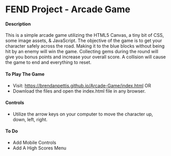 # FEND Project - Arcade Game

#### Description
This is a simple arcade game utilizing the HTML5 Canvas, a tiny bit of CSS, some image assets, & JavaScript.
The objective of the game is to get your character safely across the road.
Making it to the blue blocks without being hit by an enemy will win the game.
Collecting gems during the round will give you bonus points and increase your overall score.
A collision will cause the game to end and everything to reset.

#### To Play The Game
- Visit: https://brendanpettis.github.io/Arcade-Game/index.html 
OR
- Download the files and open the index.html file in any browser.

#### Controls
- Utilize the arrow keys on your computer to move the character up, down, left, right.

#### To Do
- Add Mobile Controls 
- Add A High Scores Menu